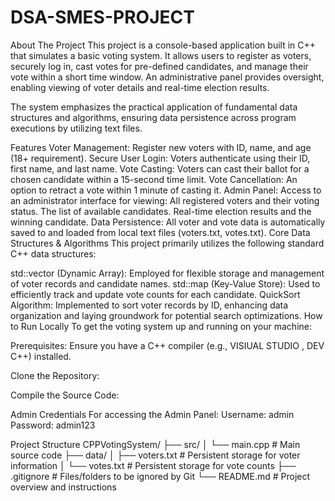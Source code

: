 # DSA-SMES-PROJECT
About The Project
This project is a console-based application built in C++ that simulates a basic voting system. It allows users to register as voters, securely log in, cast votes for pre-defined candidates, and manage their vote within a short time window. An administrative panel provides oversight, enabling viewing of voter details and real-time election results.

The system emphasizes the practical application of fundamental data structures and algorithms, ensuring data persistence across program executions by utilizing text files.

Features
Voter Management: Register new voters with ID, name, and age (18+ requirement).
Secure User Login: Voters authenticate using their ID, first name, and last name.
Vote Casting: Voters can cast their ballot for a chosen candidate within a 15-second time limit.
Vote Cancellation: An option to retract a vote within 1 minute of casting it.
Admin Panel: Access to an administrator interface for viewing:
All registered voters and their voting status.
The list of available candidates.
Real-time election results and the winning candidate.
Data Persistence: All voter and vote data is automatically saved to and loaded from local text files (voters.txt, votes.txt).
Core Data Structures & Algorithms
This project primarily utilizes the following standard C++ data structures:

std::vector (Dynamic Array): Employed for flexible storage and management of voter records and candidate names.
std::map (Key-Value Store): Used to efficiently track and update vote counts for each candidate.
QuickSort Algorithm: Implemented to sort voter records by ID, enhancing data organization and laying groundwork for potential search optimizations.
How to Run Locally
To get the voting system up and running on your machine:

Prerequisites: Ensure you have a C++ compiler (e.g., VISIUAL STUDIO , DEV C++) installed.

Clone the Repository:


Compile the Source Code:



Admin Credentials
For accessing the Admin Panel:
Username: admin
Password: admin123


Project Structure
CPPVotingSystem/
├── src/
│   └── main.cpp             # Main source code
├── data/
│   ├── voters.txt           # Persistent storage for voter information
│   └── votes.txt            # Persistent storage for vote counts
├── .gitignore               # Files/folders to be ignored by Git
└── README.md                # Project overview and instructions
